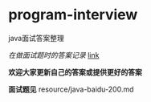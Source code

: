 # program-interview
java面试答案整理

*在做面试题时的答案记录*
[link](https://github.com/tangyouhua/program-resource/blob/master/program-interview/java-baidu-200.md)

**欢迎大家更新自己的答案或提供更好的答案**

**面试题见** resource/java-baidu-200.md
